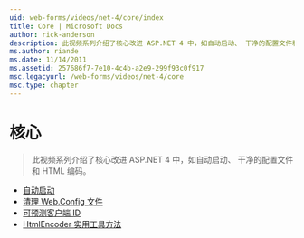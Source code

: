 ```yaml
---
uid: web-forms/videos/net-4/core/index
title: Core | Microsoft Docs
author: rick-anderson
description: 此视频系列介绍了核心改进 ASP.NET 4 中，如自动启动、 干净的配置文件和 HTML 编码。
ms.author: riande
ms.date: 11/14/2011
ms.assetid: 257686f7-7e10-4c4b-a2e9-299f93c0f917
msc.legacyurl: /web-forms/videos/net-4/core
msc.type: chapter
---
```

<a name="core"></a>核心
====================
> 此视频系列介绍了核心改进 ASP.NET 4 中，如自动启动、 干净的配置文件和 HTML 编码。


- [自动启动](aspnet-4-quick-hit-auto-start.md)
- [清理 Web.Config 文件](aspnet-4-quick-hit-clean-webconfig-files.md)
- [可预测客户端 ID](aspnet-4-quick-hit-predictable-client-ids.md)
- [HtmlEncoder 实用工具方法](aspnet-4-quick-hit-the-htmlencoder-utility-method.md)
